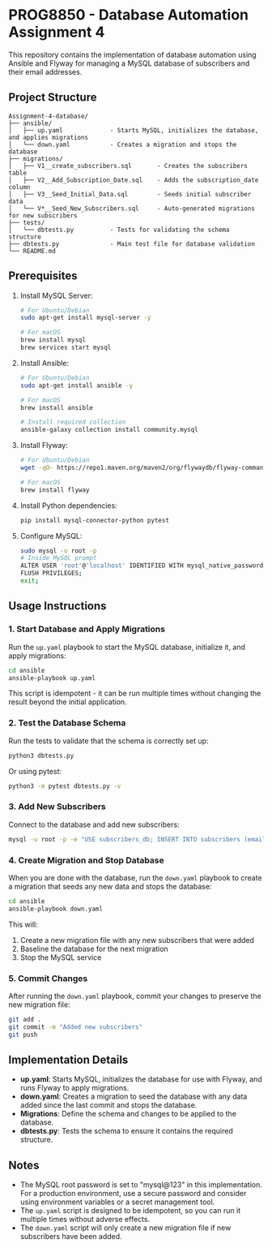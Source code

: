 # PROG8850 - Database Automation Assignment 4

This repository contains the implementation of database automation using Ansible and Flyway for managing a MySQL database of subscribers and their email addresses.

## Project Structure

```
Assignment-4-database/
├── ansible/
│   ├── up.yaml             - Starts MySQL, initializes the database, and applies migrations
│   └── down.yaml           - Creates a migration and stops the database
├── migrations/
│   ├── V1__create_subscribers.sql       - Creates the subscribers table
│   ├── V2__Add_Subscription_Date.sql    - Adds the subscription_date column
│   ├── V3__Seed_Initial_Data.sql        - Seeds initial subscriber data
│   └── V*__Seed_New_Subscribers.sql     - Auto-generated migrations for new subscribers
├── tests/
│   └── dbtests.py          - Tests for validating the schema structure
├── dbtests.py              - Main test file for database validation
└── README.md
```

## Prerequisites

1. Install MySQL Server:
   ```bash
   # For Ubuntu/Debian
   sudo apt-get install mysql-server -y
   
   # For macOS
   brew install mysql
   brew services start mysql
   ```

2. Install Ansible:
   ```bash
   # For Ubuntu/Debian
   sudo apt-get install ansible -y
   
   # For macOS
   brew install ansible
   
   # Install required collection
   ansible-galaxy collection install community.mysql
   ```

3. Install Flyway:
   ```bash
   # For Ubuntu/Debian
   wget -qO- https://repo1.maven.org/maven2/org/flywaydb/flyway-commandline/9.8.1/flyway-commandline-9.8.1-linux-x64.tar.gz | tar xvz && sudo ln -s $(pwd)/flyway-9.8.1/flyway /usr/local/bin
   
   # For macOS
   brew install flyway
   ```

4. Install Python dependencies:
   ```bash
   pip install mysql-connector-python pytest
   ```

5. Configure MySQL:
   ```bash
   sudo mysql -u root -p
   # Inside MySQL prompt
   ALTER USER 'root'@'localhost' IDENTIFIED WITH mysql_native_password BY 'mysql@123';
   FLUSH PRIVILEGES;
   exit;
   ```

## Usage Instructions

### 1. Start Database and Apply Migrations

Run the `up.yaml` playbook to start the MySQL database, initialize it, and apply migrations:

```bash
cd ansible
ansible-playbook up.yaml
```

This script is idempotent - it can be run multiple times without changing the result beyond the initial application.

### 2. Test the Database Schema

Run the tests to validate that the schema is correctly set up:

```bash
python3 dbtests.py
```

Or using pytest:

```bash
python3 -m pytest dbtests.py -v
```

### 3. Add New Subscribers

Connect to the database and add new subscribers:

```bash
mysql -u root -p -e "USE subscribers_db; INSERT INTO subscribers (email) VALUES ('new_user@example.com');"
```

### 4. Create Migration and Stop Database

When you are done with the database, run the `down.yaml` playbook to create a migration that seeds any new data and stops the database:

```bash
cd ansible
ansible-playbook down.yaml
```

This will:
1. Create a new migration file with any new subscribers that were added
2. Baseline the database for the next migration
3. Stop the MySQL service

### 5. Commit Changes

After running the `down.yaml` playbook, commit your changes to preserve the new migration file:

```bash
git add .
git commit -m "Added new subscribers"
git push
```

## Implementation Details

- **up.yaml**: Starts MySQL, initializes the database for use with Flyway, and runs Flyway to apply migrations.
- **down.yaml**: Creates a migration to seed the database with any data added since the last commit and stops the database.
- **Migrations**: Define the schema and changes to be applied to the database.
- **dbtests.py**: Tests the schema to ensure it contains the required structure.

## Notes

- The MySQL root password is set to "mysql@123" in this implementation. For a production environment, use a secure password and consider using environment variables or a secret management tool.
- The `up.yaml` script is designed to be idempotent, so you can run it multiple times without adverse effects.
- The `down.yaml` script will only create a new migration file if new subscribers have been added.

